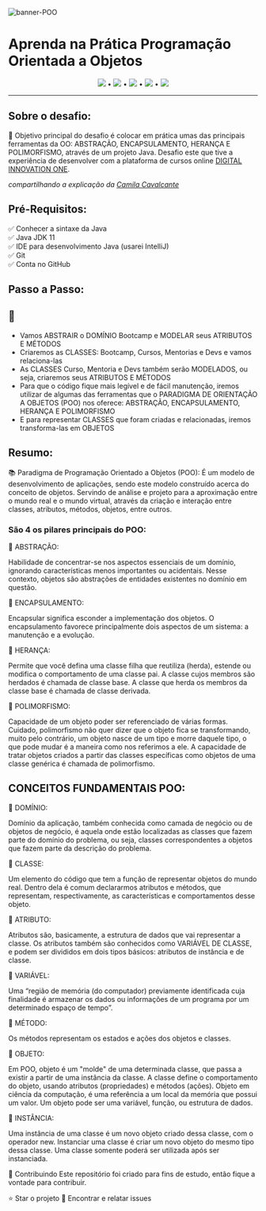 ![banner-POO](https://user-images.githubusercontent.com/98659450/180332210-d95a2f61-a33b-446c-a2b0-7cd07fea38ad.png)

# Aprenda na Prática Programação Orientada a Objetos

<div align="center">

 [![](https://img.shields.io/badge/🔗-Sobre-blue)](#Sobre-o-desafio) • [![](https://img.shields.io/badge/🔗-Pré--Requisitos-blue)](#Pré-Requisitos) • [![](https://img.shields.io/badge/🔗-Passo%20a%20Passo-blue)](#Passo-a-Passo) • [![](https://img.shields.io/badge/🔗-Resumo-blue)](#Resumo) • [![](https://img.shields.io/badge/🔗-Conceitos-blue)](#CONCEITOS-FUNDAMENTAIS-POO) 

</div>

***

## Sobre o desafio: 
💎 Objetivo principal do desafio é colocar em prática umas das principais ferramentas da OO: ABSTRAÇÃO, ENCAPSULAMENTO, HERANÇA E POLIMORFISMO, através de um projeto Java.
Desafio este que tive a experiência de desenvolver com a plataforma de cursos online [DIGITAL INNOVATION ONE](https://www.dio.me/).

*compartilhando a explicação da [Camila Cavalcante](https://github.com/cami-la)*

## Pré-Requisitos:
✅ Conhecer a sintaxe da Java <br>
✅ Java JDK 11 <br>
✅ IDE para desenvolvimento Java (usarei IntelliJ) <br>
✅ Git <br>
✅ Conta no GitHub <br>

## Passo a Passo: <h2>👣</h2>

 * Vamos ABSTRAIR o DOMÍNIO Bootcamp e MODELAR seus ATRIBUTOS E MÉTODOS <br>
 * Criaremos as CLASSES: Bootcamp, Cursos, Mentorias e Devs e vamos relaciona-las <br>
 * As CLASSES Curso, Mentoria e Devs também serão MODELADOS, ou seja, criaremos seus ATRIBUTOS E MÉTODOS <br>
 * Para que o código fique mais legível e de fácil manutenção, iremos utilizar de algumas das ferramentas que o PARADIGMA DE ORIENTAÇÃO A OBJETOS (POO) nos oferece: ABSTRAÇÃO, ENCAPSULAMENTO, HERANÇA E POLIMORFISMO <br>
 * E para representar CLASSES que foram criadas e relacionadas, iremos transforma-las em OBJETOS <br>
 
 ## Resumo:
📚 Paradigma de Programação Orientado a Objetos (POO):
É um modelo de desenvolvimento de aplicações, sendo este modelo construído acerca do conceito de objetos. 
Servindo de análise e projeto para a aproximação entre o mundo real e o mundo virtual, através da criação e interação entre classes, atributos, métodos, objetos, entre outros.

### São 4 os pilares principais do POO: 

🔺 ABSTRAÇÃO:
 <p> Habilidade de concentrar-se nos aspectos essenciais de um domínio, ignorando características menos importantes ou acidentais. Nesse contexto, objetos são abstrações de entidades existentes no domínio em questão. </p>

🔺 ENCAPSULAMENTO:
 <p> Encapsular significa esconder a implementação dos objetos. O encapsulamento favorece principalmente dois aspectos de um sistema: a manutenção e a evolução. </p>

🔺 HERANÇA:
 <p> Permite que você defina uma classe filha que reutiliza (herda), estende ou modifica o comportamento de uma classe pai. A classe cujos membros são herdados é chamada de classe base. A classe que herda os membros da classe base é chamada de classe derivada. </p>

🔺 POLIMORFISMO:
 <p> Capacidade de um objeto poder ser referenciado de várias formas. Cuidado, polimorfismo não quer dizer que o objeto fica se transformando, muito pelo contrário, um objeto nasce de um tipo e morre daquele tipo, o que pode mudar é a maneira como nos referimos a ele. A capacidade de tratar objetos criados a partir das classes específicas como objetos de uma classe genérica é chamada de polimorfismo. </p>


## CONCEITOS FUNDAMENTAIS POO:
🔻 DOMÍNIO:
 <p> Domínio da aplicação, também conhecida como camada de negócio ou de objetos de negócio, é aquela onde estão localizadas as classes que fazem parte do domínio do problema, ou seja, classes correspondentes a objetos que fazem parte da descrição do problema. </p>
🔻 CLASSE:
 <p> Um elemento do código que tem a função de representar objetos do mundo real. Dentro dela é comum declararmos atributos e métodos, que representam, respectivamente, as características e comportamentos desse objeto. </p>
🔻 ATRIBUTO:
 <p> Atributos são, basicamente, a estrutura de dados que vai representar a classe. Os atributos também são conhecidos como VARIÁVEL DE CLASSE, e podem ser divididos em dois tipos básicos: atributos de instância e de classe. </p>
🔻 VARIÁVEL:
 <p> Uma “região de memória (do computador) previamente identificada cuja finalidade é armazenar os dados ou informações de um programa por um determinado espaço de tempo”. </p>
🔻 MÉTODO:
 <p> Os métodos representam os estados e ações dos objetos e classes. </p>
🔻 OBJETO:
 <p> Em POO, objeto é um "molde" de uma determinada classe, que passa a existir a partir de uma instância da classe. A classe define o comportamento do objeto, usando atributos (propriedades) e métodos (ações). Objeto em ciência da computação, é uma referência a um local da memória que possui um valor. Um objeto pode ser uma variável, função, ou estrutura de dados. </p>
🔻 INSTÂNCIA:
<p> Uma instância de uma classe é um novo objeto criado dessa classe, com o operador new. Instanciar uma classe é criar um novo objeto do mesmo tipo dessa classe. Uma classe somente poderá ser utilizada após ser instanciada. </p>



🤝 Contribuindo
Este repositório foi criado para fins de estudo, então fique a vontade para contribuir.

⭐️ Star o projeto
🐛 Encontrar e relatar issues
